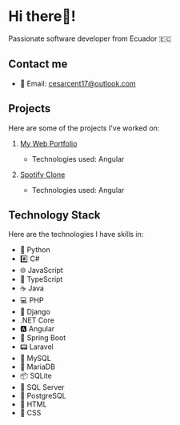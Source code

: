 # Hi there👋!

Passionate software developer from Ecuador 🇪🇨

## Contact me

- 📧 Email: cesarcent17@outlook.com

## Projects

Here are some of the projects I've worked on:

1. [My Web Portfolio](https://cesarcenturion.netlify.app/)
   - Technologies used: Angular

2. [Spotify Clone](https://spotify-clone-cent.netlify.app/)
   - Technologies used: Angular
     
## Technology Stack

Here are the technologies I have skills in:

- 🐍 Python
- #️⃣ C#
- 🌐 JavaScript
- 🔷 TypeScript
- ☕ Java
- 💻 PHP
- 🐍 Django
- .NET Core
- 🅰️ Angular
- 🍃 Spring Boot
- 📟 Laravel
- 🐬 MySQL
- 🐬 MariaDB
- 📦 SQLite
- 🧪 SQL Server
- 🐘 PostgreSQL
- 📄 HTML
- 🎨 CSS
